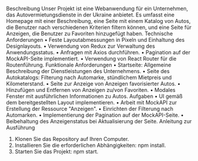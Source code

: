 
Beschreibung
Unser Projekt ist eine Webanwendung für ein Unternehmen, das Autovermietungsdienste in der Ukraine anbietet. Es umfasst eine Homepage mit einer Beschreibung, eine Seite mit einem Katalog von Autos, die Benutzer nach verschiedenen Kriterien filtern können, und eine Seite für Anzeigen, die Benutzer zu Favoriten hinzugefügt haben.
Technische Anforderungen
•	Feste Layoutabmessungen in Pixeln und Einhaltung des Designlayouts.
•	Verwendung von Redux zur Verwaltung des Anwendungsstatus.
•	Anfragen mit Axios durchführen.
•	Pagination auf der MockAPI-Seite implementiert.
•	Verwendung von React Router für die Routenführung.
Funktionale Anforderungen
•	Startseite: Allgemeine Beschreibung der Dienstleistungen des Unternehmens.
•	Seite des Autokatalogs: Filterung nach Automarke, stündlichem Mietpreis und Kilometerstand.
•	Seite zur Anzeige von Anzeigen favorisierter Autos.
•	Hinzufügen und Entfernen von Anzeigen zu/von Favoriten.
•	Modales Fenster mit ausführlichen Informationen zu Autos.
Aufgaben
•	UI gemäß dem bereitgestellten Layout implementieren.
•	Arbeit mit MockAPI zur Erstellung der Ressource "Anzeigen".
•	Einrichten der Filterung nach Automarken.
•	Implementierung der Pagination auf der MockAPI-Seite.
•	Beibehaltung des Anzeigenstatus bei Aktualisierung der Seite.
Anleitung zur Ausführung
1.	Klonen Sie das Repository auf Ihren Computer.
2.	Installieren Sie die erforderlichen Abhängigkeiten: npm install.
3.	Starten Sie das Projekt: npm start.
